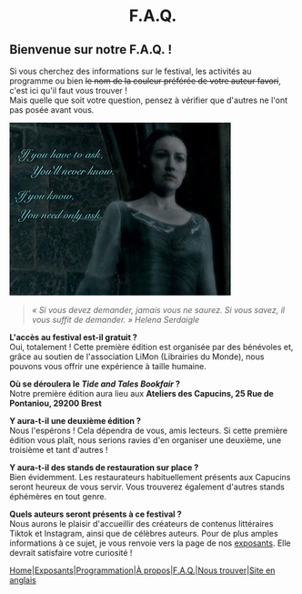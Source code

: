 # <center>F.A.Q.</center>

## Bienvenue sur notre F.A.Q. !
Si vous cherchez des informations sur le festival, les activités au programme ou bien 
~~le nom de la couleur préférée de votre auteur favori~~, c'est ici qu'il faut vous trouver !  
Mais quelle que soit votre question, pensez à vérifier que d'autres ne l'ont pas posée avant vous.  

![Harry Potter and the Deathly Hallows](image/HelenaSerdaigle.png)

> *« Si vous devez demander, jamais vous ne saurez. Si vous savez, il vous suffit de demander. » Helena Serdaigle*

**L'accès au festival est-il gratuit ?**  
Oui, totalement ! Cette première édition est organisée par des bénévoles et, grâce au soutien de l'association LiMon (Librairies du Monde), nous pouvons vous offrir une expérience à taille humaine.  

**Où se déroulera le *Tide and Tales Bookfair* ?**  
Notre première édition aura lieu aux **Ateliers des Capucins, 25 Rue de Pontaniou, 29200 Brest**  

**Y aura-t-il une deuxième édition ?**  
Nous l'espérons ! Cela dépendra de vous, amis lecteurs. Si cette première édition vous plaît, nous serions ravies d'en organiser une deuxième, une troisième et tant d'autres !

**Y aura-t-il des stands de restauration sur place ?**  
Bien évidemment. Les restaurateurs habituellement présents aux Capucins seront heureux de vous servir. Vous trouverez également d'autres stands éphémères en tout genre.  

**Quels auteurs seront présents à ce festival ?**  
Nous aurons le plaisir d'accueillir des créateurs de contenus littéraires Tiktok et Instagram, ainsi que de célèbres auteurs. Pour de plus amples informations à ce sujet, je vous renvoie vers la page de nos [exposants](Exposants.md). Elle devrait satisfaire votre curiosité !

[Home](index.md)|[Exposants](Exposants.md)|[Programmation](Programmation.md)|[À propos](Aboutus.md)|[F.A.Q.](Questions.md)|[Nous trouver](Whereto.md)|[Site en anglais](Index.md)
